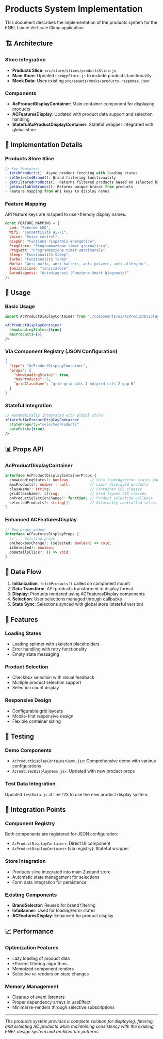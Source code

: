 # Products System Implementation

This document describes the implementation of the products system for the ENEL Lumiè Verticale Clima application.

## 🏗️ Architecture

### Store Integration
- **Products Slice**: `src/store/slices/productsSlice.js`
- **Main Store**: Updated `useAppStore.js` to include products functionality
- **Mock Data**: Uses existing `src/assets/mocks/products.response.json`

### Components
- **AcProductDisplayContainer**: Main container component for displaying products
- **ACFeaturesDisplay**: Updated with product data support and selection handling
- **StatefulAcProductDisplayContainer**: Stateful wrapper integrated with global store

## 🔧 Implementation Details

### Products Store Slice
```javascript
// Key features:
- fetchProducts(): Async product fetching with loading states
- setSelectedBrand(): Brand filtering functionality  
- getFilteredProducts(): Returns filtered products based on selected brand
- getAvailableBrands(): Returns unique brands from products
- Feature mapping from API keys to display names
```

### Feature Mapping
API feature keys are mapped to user-friendly display names:
```javascript
const FEATURE_MAPPING = {
  Led: "Schermo LED",
  Wifi: "Connettività Wi-Fi", 
  Voice: "Voice control",
  RispEn: "Funzione risparmio energetico",
  ProgGiorn: "Programmazione timer giornaliera",
  ProgSett: "Programmazione timer settimanale",
  Sleep: "Funzionalità Sleep",
  Turbo: "Funzionalità Turbo",
  Muffa: "Anti muffa, anti batteri, anti polvere, anti allergeni",
  Ionizzazione: "Ionizzatore",
  Autodiagnosi: "Autodiagnosi (Funzione Smart Diagnosis)"
};
```

## 🎯 Usage

### Basic Usage
```jsx
import AcProductDisplayContainer from './components/ui/AcProductDisplayContainer';

<AcProductDisplayContainer
  showLoadingStates={true}
  maxProducts={6}
/>
```

### Via Component Registry (JSON Configuration)
```json
{
  "type": "AcProductDisplayContainer",
  "props": {
    "showLoadingStates": true,
    "maxProducts": 6,
    "gridClassName": "grid grid-cols-1 md:grid-cols-2 gap-6"
  }
}
```

### Stateful Integration
```jsx
// Automatically integrated with global store
<StatefulAcProductDisplayContainer
  stateProperty="selectedProducts"
  autoFetch={true}
/>
```

## 📊 Props API

### AcProductDisplayContainer
```typescript
interface AcProductDisplayContainerProps {
  showLoadingStates?: boolean;         // Show loading/error states (default: true)
  maxProducts?: number | null;         // Limit displayed products
  className?: string;                  // Container CSS classes
  gridClassName?: string;              // Grid layout CSS classes
  onProductSelectionChange?: function; // Product selection callback
  selectedProducts?: string[];         // Externally controlled selection
}
```

### Enhanced ACFeaturesDisplay
```typescript
// New props added:
interface ACFeaturesDisplayProps {
  // ... existing props
  onCheckboxChange?: (selected: boolean) => void;
  isSelected?: boolean;
  onDetailsClick?: () => void;
}
```

## 🔄 Data Flow

1. **Initialization**: `fetchProducts()` called on component mount
2. **Data Transform**: API products transformed to display format
3. **Display**: Products rendered using ACFeaturesDisplay components
4. **Selection**: User selections managed through callbacks
5. **State Sync**: Selections synced with global store (stateful version)

## 🎨 Features

### Loading States
- Loading spinner with skeleton placeholders
- Error handling with retry functionality
- Empty state messaging

### Product Selection
- Checkbox selection with visual feedback
- Multiple product selection support
- Selection count display

### Responsive Design
- Configurable grid layouts
- Mobile-first responsive design
- Flexible container sizing

## 🧪 Testing

### Demo Components
- `AcProductDisplayContainerDemo.jsx`: Comprehensive demo with various configurations
- `ACFeaturesDisplayDemo.jsx`: Updated with new product props

### Test Data Integration
Updated `testData.js` at line 123 to use the new product display system.

## 🎯 Integration Points

### Component Registry
Both components are registered for JSON configuration:
- `AcProductDisplayContainer`: Direct UI component
- `AcProductDisplayContainer` (via registry): Stateful wrapper

### Store Integration
- Products slice integrated into main Zustand store
- Automatic state management for selections
- Form data integration for persistence

### Existing Components
- **BrandSelector**: Reused for brand filtering
- **InfoBanner**: Used for loading/error states
- **ACFeaturesDisplay**: Enhanced for product display

## 📈 Performance

### Optimization Features
- Lazy loading of product data
- Efficient filtering algorithms  
- Memoized component renders
- Selective re-renders on state changes

### Memory Management
- Cleanup of event listeners
- Proper dependency arrays in useEffect
- Minimal re-renders through selective subscriptions

---

*The products system provides a complete solution for displaying, filtering, and selecting AC products while maintaining consistency with the existing ENEL design system and architecture patterns.*
